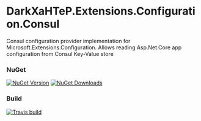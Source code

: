 # DarkXaHTeP.Extensions.Configuration.Consul
Consul configuration provider implementation for Microsoft.Extensions.Configuration. Allows reading Asp.Net.Core app configuration from Consul Key-Value store

### NuGet
[![NuGet Version](https://img.shields.io/nuget/v/DarkXaHTeP.Extensions.Configuration.Consul.svg?style=flat-square)](https://www.nuget.org/packages/DarkXaHTeP.Extensions.Configuration.Consul/)
[![NuGet Downloads](https://img.shields.io/nuget/dt/DarkXaHTeP.Extensions.Configuration.Consul.svg?style=flat-square)](https://www.nuget.org/packages/DarkXaHTeP.Extensions.Configuration.Consul/)

### Build
[![Travis build](https://img.shields.io/travis/DarkXaHTeP/DarkXaHTeP.Extensions.Configuration.Consul/master.svg?style=flat-square)](https://travis-ci.org/DarkXaHTeP/DarkXaHTeP.Extensions.Configuration.Consul)